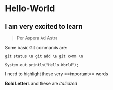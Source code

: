 # Hello-World

## I am very excited to **learn**

>Per Aspera Ad Astra

Some basic Git commands are:

`
git status \n
git add \n
git comm \n
`

`System.out.println("Hello World"); `

I need to highlight these very ==important== words

**Bold Letters** and these are *italicized*
